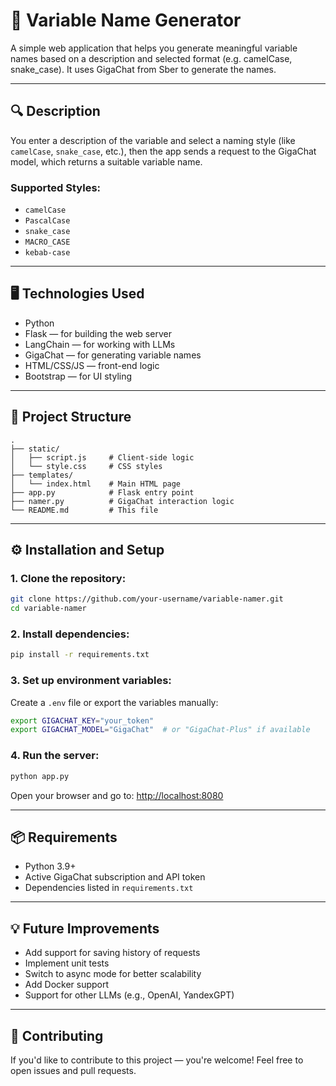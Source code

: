 # 🧠 Variable Name Generator

A simple web application that helps you generate meaningful variable names based on a description and selected format (e.g. camelCase, snake_case). It uses GigaChat from Sber to generate the names.

---

## 🔍 Description

You enter a description of the variable and select a naming style (like `camelCase`, `snake_case`, etc.), then the app sends a request to the GigaChat model, which returns a suitable variable name.

### Supported Styles:
- `camelCase`
- `PascalCase`
- `snake_case`
- `MACRO_CASE`
- `kebab-case`

---

## 🖥️ Technologies Used

- Python
- Flask — for building the web server
- LangChain — for working with LLMs
- GigaChat — for generating variable names
- HTML/CSS/JS — front-end logic
- Bootstrap — for UI styling

---

## 📁 Project Structure

```
.
├── static/
│   ├── script.js     # Client-side logic
│   └── style.css     # CSS styles
├── templates/
│   └── index.html    # Main HTML page
├── app.py            # Flask entry point
├── namer.py          # GigaChat interaction logic
└── README.md         # This file
```

---

## ⚙️ Installation and Setup

### 1. Clone the repository:

```bash
git clone https://github.com/your-username/variable-namer.git
cd variable-namer
```

### 2. Install dependencies:

```bash
pip install -r requirements.txt
```

### 3. Set up environment variables:

Create a `.env` file or export the variables manually:

```bash
export GIGACHAT_KEY="your_token"
export GIGACHAT_MODEL="GigaChat"  # or "GigaChat-Plus" if available
```

### 4. Run the server:

```bash
python app.py
```

Open your browser and go to: [http://localhost:8080](http://localhost:8080)

---

## 📦 Requirements

- Python 3.9+
- Active GigaChat subscription and API token
- Dependencies listed in `requirements.txt`

---

## 💡 Future Improvements

- Add support for saving history of requests
- Implement unit tests
- Switch to async mode for better scalability
- Add Docker support
- Support for other LLMs (e.g., OpenAI, YandexGPT)

---

## 🤝 Contributing

If you'd like to contribute to this project — you're welcome! Feel free to open issues and pull requests.

